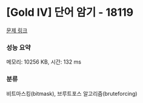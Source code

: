 # [Gold IV] 단어 암기 - 18119 

[문제 링크](https://www.acmicpc.net/problem/18119) 

### 성능 요약

메모리: 10256 KB, 시간: 132 ms

### 분류

비트마스킹(bitmask), 브루트포스 알고리즘(bruteforcing)

